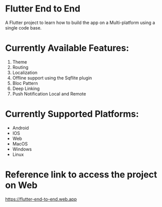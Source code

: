 # Flutter End to End

A Flutter project to learn how to build the app on a Multi-platform using a single code base.

# Currently Available Features:
1. Theme
2. Routing
3. Localization
4. Offline support using the Sqflite plugin
5. Bloc Pattern
6. Deep Linking
7. Push Notification Local and Remote

# Currently Supported Platforms:
- Android
- IOS
- Web
- MacOS
- Windows
- Linux
   
# Reference link to access the project on Web
 https://flutter-end-to-end.web.app

